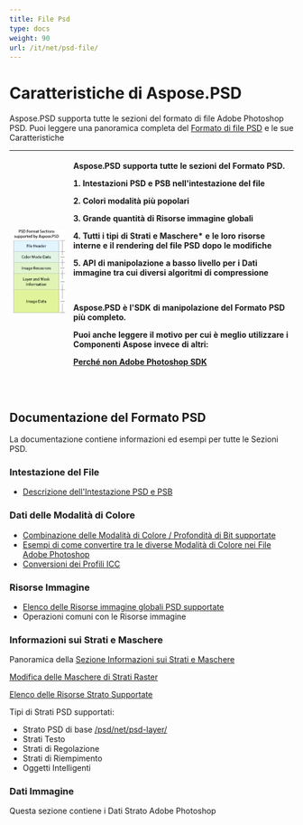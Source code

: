 ```yaml
---
title: File Psd
type: docs
weight: 90
url: /it/net/psd-file/
---
```


# **Caratteristiche di Aspose.PSD**
Aspose.PSD supporta tutte le sezioni del formato di file Adobe Photoshop PSD. Puoi leggere una panoramica completa del [Formato di file PSD](/it/psd/net/psd-format-overview/) e le sue Caratteristiche

|![todo:image_alt_text](psd-file_1.png)|<p>Aspose.PSD supporta tutte le sezioni del Formato PSD.</p><p>1. Intestazioni PSD e PSB nell'intestazione del file</p><p>2. Colori modalità più popolari</p><p>3. Grande quantità di Risorse immagine globali</p><p>4. Tutti i tipi di Strati e Maschere* e le loro risorse interne e il rendering del file PSD dopo le modifiche</p><p>5. API di manipolazione a basso livello per i Dati immagine tra cui diversi algoritmi di compressione</p><p> </p><p>Aspose.PSD è l'SDK di manipolazione del Formato PSD più completo.</p><p>Puoi anche leggere il motivo per cui è meglio utilizzare i Componenti Aspose invece di altri:</p><p>[Perché non Adobe Photoshop SDK](/it/psd/net/why-not-adobe-photoshop-sdk-html/)</p><p> </p>|
| :- | :- |

## **Documentazione del Formato PSD**
La documentazione contiene informazioni ed esempi per tutte le Sezioni PSD.
### **Intestazione del File**
- [Descrizione dell'Intestazione PSD e PSB](/it/psd/net/psd-and-psb-file-header/)
### **Dati delle Modalità di Colore**
- [Combinazione delle Modalità di Colore / Profondità di Bit supportate](/it/psd/net/supported-combination-of-color-modes-and-bit-depth-in-psd/)
- [Esempi di come convertire tra le diverse Modalità di Colore nei File Adobe Photoshop](/it/psd/net/psd-convert-between-different-color-modes/)
- [Conversioni dei Profili ICC](https://docs.aspose.com/display/psdjava/Color+Space+Conversion+for+JPEG+through+ICC+Profiles)
### **Risorse Immagine**
- [Elenco delle Risorse immagine globali PSD supportate](/it/psd/net/list-of-the-supported-psd-global-image-resources/)
- Operazioni comuni con le Risorse immagine
### **Informazioni sui Strati e Maschere**
Panoramica della [Sezione Informazioni sui Strati e Maschere](/it/psd/net/layers-and-mask-information-section-html/)

[Modifica delle Maschere di Strati Raster](/it/psd/net/editing-raster-layer-masks-in-psd-file-via-api/)

[Elenco delle Risorse Strato Supportate](/it/psd/net/list-of-psd-layer-resources/)

Tipi di Strati PSD supportati:

- Strato PSD di base [/psd/net/psd-layer/](/it/psd/net/psd-layer/)
- Strati Testo
- Strati di Regolazione
- Strati di Riempimento
- Oggetti Intelligenti
### **Dati Immagine**
Questa sezione contiene i Dati Strato Adobe Photoshop
